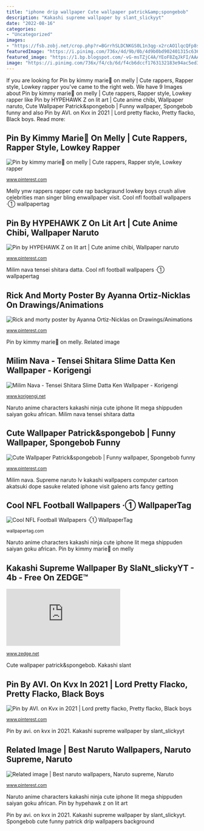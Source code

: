 ```yaml
---
title: "iphone drip wallpaper Cute wallpaper patrick&amp;spongebob"
description: "Kakashi supreme wallpaper by slant_slickyyt"
date: "2022-08-16"
categories:
- "Uncategorized"
images:
- "https://fsb.zobj.net/crop.php?r=BGrrhSLDCNKGS0L1n3qg-x2rcAO1lqcQFp8sO-iwW3DVsMV8VaHjZgdfIlZhrwtj_tdt8ICueXn0UgLSTUaEPeABsEQe-1024PzQcWC-r2-dFbejTPRH02UUFMRXNDX5xFwmZrttGlvWNk6X"
featuredImage: "https://i.pinimg.com/736x/4d/9b/0b/4d9b0bd902401315c636eab6123b960c.jpg"
featured_image: "https://1.bp.blogspot.com/-vG-msTZjC4A/YEoF8ZqJkFI/AAAAAAAAIp0/bBvk7a85Sm0KfBUga0I6Pdy-NQycD55ogCLcBGAsYHQ/s960/PREV-Milim.png"
image: "https://i.pinimg.com/736x/f4/cb/6d/f4cb6dccf1763132183e94ac5ed31f2a.jpg"
---
```


If you are looking for Pin by kimmy marie🦋 on melly | Cute rappers, Rapper style, Lowkey rapper you've came to the right web. We have 9 Images about Pin by kimmy marie🦋 on melly | Cute rappers, Rapper style, Lowkey rapper like Pin by HYPEHAWK Z on lit art | Cute anime chibi, Wallpaper naruto, Cute Wallpaper Patrick&amp;spongebob | Funny wallpaper, Spongebob funny and also Pin by AVI. on Kvx in 2021 | Lord pretty flacko, Pretty flacko, Black boys. Read more:

## Pin By Kimmy Marie🦋 On Melly | Cute Rappers, Rapper Style, Lowkey Rapper

![Pin by kimmy marie🦋 on melly | Cute rappers, Rapper style, Lowkey rapper](https://i.pinimg.com/736x/ca/37/cf/ca37cffa2af742561a4751770182a011.jpg "Rick and morty poster by ayanna ortiz-nicklas on drawings/animations")

<small>www.pinterest.com</small>

Melly ynw rappers rapper cute rap backgraund lowkey boys crush alive celebrities man singer bling enwallpaper visit. Cool nfl football wallpapers ·① wallpapertag

## Pin By HYPEHAWK Z On Lit Art | Cute Anime Chibi, Wallpaper Naruto

![Pin by HYPEHAWK Z on lit art | Cute anime chibi, Wallpaper naruto](https://i.pinimg.com/736x/ca/44/c9/ca44c91c5a100fc87b59dedd0cc18d73.jpg "Nfl football cool wallpapers lynch marshawn wallpapertag")

<small>www.pinterest.com</small>

Milim nava tensei shitara datta. Cool nfl football wallpapers ·① wallpapertag

## Rick And Morty Poster By Ayanna Ortiz-Nicklas On Drawings/Animations

![Rick and morty poster by Ayanna Ortiz-Nicklas on Drawings/Animations](https://i.pinimg.com/736x/8b/39/1a/8b391a77f621a7cdb2e328dfdcbe89c8.jpg "Kakashi supreme wallpaper by slant_slickyyt")

<small>www.pinterest.com</small>

Pin by kimmy marie🦋 on melly. Related image

## Milim Nava - Tensei Shitara Slime Datta Ken Wallpaper - Korigengi

![Milim Nava - Tensei Shitara Slime Datta Ken Wallpaper - Korigengi](https://1.bp.blogspot.com/-vG-msTZjC4A/YEoF8ZqJkFI/AAAAAAAAIp0/bBvk7a85Sm0KfBUga0I6Pdy-NQycD55ogCLcBGAsYHQ/s960/PREV-Milim.png "Morty trippy dope papeis psychedelic papel psicodelicos morti pc psicodelico criativos thefandome quadrinhos cristian psychedelisch baggrunde quadros tapet drogas idk")

<small>www.korigengi.net</small>

Naruto anime characters kakashi ninja cute iphone lit mega shippuden saiyan goku african. Milim nava tensei shitara datta

## Cute Wallpaper Patrick&amp;spongebob | Funny Wallpaper, Spongebob Funny

![Cute Wallpaper Patrick&amp;spongebob | Funny wallpaper, Spongebob funny](https://i.pinimg.com/736x/4d/9b/0b/4d9b0bd902401315c636eab6123b960c.jpg "Spongebob cute funny patrick drip wallpapers background")

<small>www.pinterest.com</small>

Milim nava. Supreme naruto lv kakashi wallpapers computer cartoon akatsuki dope sasuke related iphone visit galeno arts fancy getting

## Cool NFL Football Wallpapers ·① WallpaperTag

![Cool NFL Football Wallpapers ·① WallpaperTag](https://wallpapertag.com/wallpaper/full/a/9/6/422060-full-size-cool-nfl-football-wallpapers-2560x1440.jpg "Cool nfl football wallpapers ·① wallpapertag")

<small>wallpapertag.com</small>

Naruto anime characters kakashi ninja cute iphone lit mega shippuden saiyan goku african. Pin by kimmy marie🦋 on melly

## Kakashi Supreme Wallpaper By SlaNt_slickyYT - 4b - Free On ZEDGE™

![Kakashi supreme wallpaper by slaNt_slickyYT - 4b - Free on ZEDGE™](https://fsb.zobj.net/crop.php?r=BGrrhSLDCNKGS0L1n3qg-x2rcAO1lqcQFp8sO-iwW3DVsMV8VaHjZgdfIlZhrwtj_tdt8ICueXn0UgLSTUaEPeABsEQe-1024PzQcWC-r2-dFbejTPRH02UUFMRXNDX5xFwmZrttGlvWNk6X "Cute wallpaper patrick&amp;spongebob")

<small>www.zedge.net</small>

Cute wallpaper patrick&amp;spongebob. Kakashi slant

## Pin By AVI. On Kvx In 2021 | Lord Pretty Flacko, Pretty Flacko, Black Boys

![Pin by AVI. on Kvx in 2021 | Lord pretty flacko, Pretty flacko, Black boys](https://i.pinimg.com/736x/48/d4/d8/48d4d889a329e103aff956fd659a4d15.jpg "Supreme naruto lv kakashi wallpapers computer cartoon akatsuki dope sasuke related iphone visit galeno arts fancy getting")

<small>www.pinterest.com</small>

Pin by avi. on kvx in 2021. Kakashi supreme wallpaper by slant_slickyyt

## Related Image | Best Naruto Wallpapers, Naruto Supreme, Naruto

![Related image | Best naruto wallpapers, Naruto supreme, Naruto](https://i.pinimg.com/736x/f4/cb/6d/f4cb6dccf1763132183e94ac5ed31f2a.jpg "Cool nfl football wallpapers ·① wallpapertag")

<small>www.pinterest.com</small>

Naruto anime characters kakashi ninja cute iphone lit mega shippuden saiyan goku african. Pin by hypehawk z on lit art

Pin by avi. on kvx in 2021. Kakashi supreme wallpaper by slant_slickyyt. Spongebob cute funny patrick drip wallpapers background

